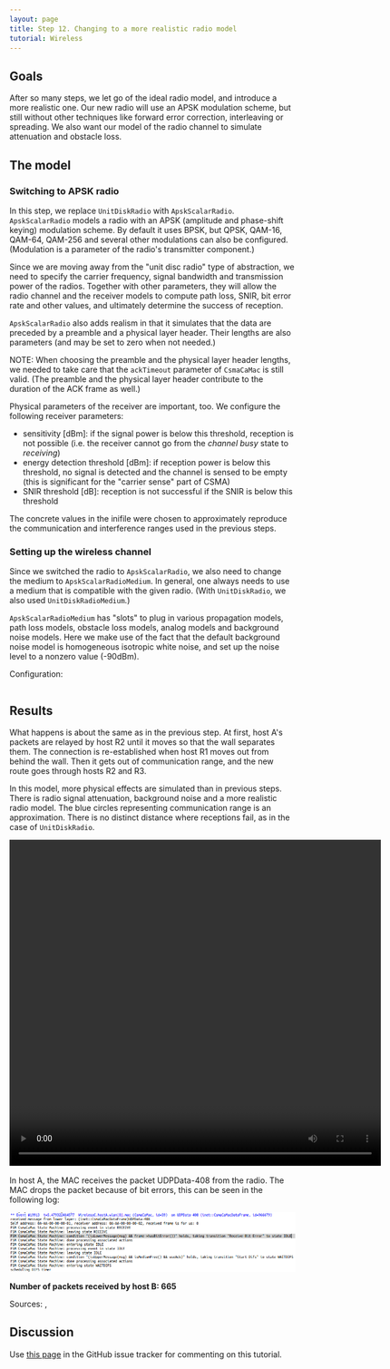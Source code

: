 ```yaml
---
layout: page
title: Step 12. Changing to a more realistic radio model
tutorial: Wireless
---
```


## Goals

After so many steps, we let go of the ideal radio model, and introduce a
more realistic one. Our new radio will use an APSK modulation scheme, but
still without other techniques like forward error correction, interleaving
or spreading. We also want our model of the radio channel to simulate
attenuation and obstacle loss.

## The model

### Switching to APSK radio

In this step, we replace `UnitDiskRadio` with `ApskScalarRadio`.
`ApskScalarRadio` models a radio with an APSK (amplitude and phase-shift
keying) modulation scheme. By default it uses BPSK, but QPSK, QAM-16,
QAM-64, QAM-256 and several other modulations can also be configured.
(Modulation is a parameter of the radio's transmitter component.)

Since we are moving away from the "unit disc radio" type of abstraction, we
need to specify the carrier frequency, signal bandwidth and transmission
power of the radios. Together with other parameters, they will allow the
radio channel and the receiver models to compute path loss, SNIR, bit error
rate and other values, and ultimately determine the success of reception.

`ApskScalarRadio` also adds realism in that it simulates that the data are
preceded by a preamble and a physical layer header. Their lengths are also
parameters (and may be set to zero when not needed.)

NOTE: When choosing the preamble and the physical layer header lengths, we
needed to take care that the `ackTimeout` parameter of `CsmaCaMac` is still
valid. (The preamble and the physical layer header contribute to the duration
of the ACK frame as well.)

Physical parameters of the receiver are important, too. We configure the
following receiver parameters:
- sensitivity [dBm]: if the signal power is below this threshold, reception
  is not possible  (i.e. the receiver cannot go from the *channel busy*
  state to *receiving*)
- energy detection threshold [dBm]: if reception power is below this
  threshold, no signal is detected and the channel is sensed to be empty
  (this is significant for the "carrier sense" part of CSMA)
- SNIR threshold [dB]: reception is not successful if the SNIR is below
  this threshold

The concrete values in the inifile were chosen to approximately
reproduce the communication and interference ranges used in the
previous steps.

### Setting up the wireless channel

Since we switched the radio to `ApskScalarRadio`, we also need to change
the medium to `ApskScalarRadioMedium`. In general, one always needs to use
a medium that is compatible with the given radio. (With `UnitDiskRadio`, we
also used `UnitDiskRadioMedium`.)

`ApskScalarRadioMedium` has "slots" to plug in various propagation
models, path loss models, obstacle loss models, analog models and
background noise models. Here we make use of the fact that the default
background noise model is homogeneous isotropic white noise, and set up the
noise level to a nonzero value (-90dBm).

Configuration:

<p><pre class="snippet" src="../wireless/omnetpp.ini" from="\[Config Wireless12\]" until="#---"></pre></p>

## Results

What happens is about the same as in the previous step. At first, host A's
packets are relayed by host R2 until it moves so that the wall separates them.
The connection is re-established when host R1 moves out from behind the wall.
Then it gets out of communication range, and the new route goes through hosts R2
and R3.

In this model, more physical effects are simulated than in previous steps.
There is radio signal attenuation, background noise and a more realistic radio
model. The blue circles representing communication range is an approximation.
There is no distinct distance where receptions fail, as in the case of
`UnitDiskRadio`.

<p><video autoplay loop controls onclick="this.paused ? this.play() : this.pause();" src="wireless-step12-1.mp4" width="655" height="575"></video></p>
<!--internal video recording, playback speed animation speed 1-->

In host A, the MAC receives the packet UDPData-408 from the radio. The MAC drops
the packet because of bit errors, this can be seen in the following log:

<img class="screen" src="wireless-step12-log.png">

**Number of packets received by host B: 665**

Sources: <a srcfile="wireless/omnetpp.ini" />, <a srcfile="wireless/WirelessC.ned" />

## Discussion

Use <a href="https://github.com/inet-framework/inet-tutorials/issues/1" target="_blank">this page</a>
in the GitHub issue tracker for commenting on this tutorial.
